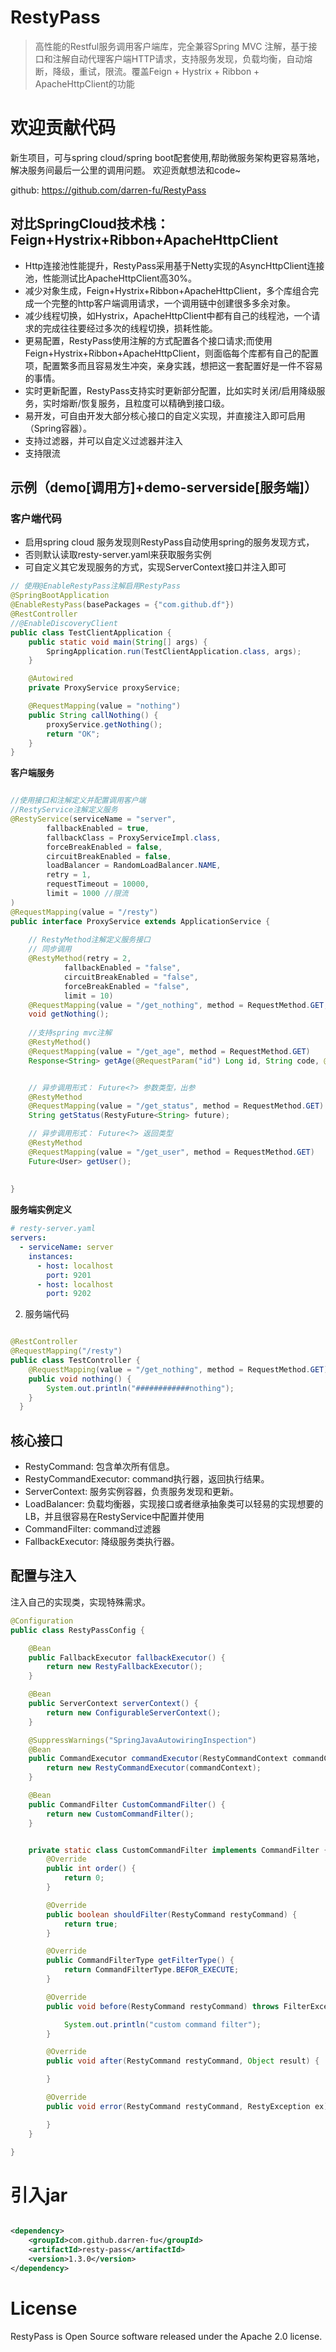 # RestyPass
> 高性能的Restful服务调用客户端库，完全兼容Spring MVC 注解，基于接口和注解自动代理客户端HTTP请求，支持服务发现，负载均衡，自动熔断，降级，重试，限流。覆盖Feign + Hystrix + Ribbon + ApacheHttpClient的功能

# 欢迎贡献代码 

新生项目，可与spring cloud/spring boot配套使用,帮助微服务架构更容易落地，解决服务间最后一公里的调用问题。
欢迎贡献想法和code~ 

github: https://github.com/darren-fu/RestyPass

## 对比SpringCloud技术栈：Feign+Hystrix+Ribbon+ApacheHttpClient
- Http连接池性能提升，RestyPass采用基于Netty实现的AsyncHttpClient连接池，性能测试比ApacheHttpClient高30%。
- 减少对象生成，Feign+Hystrix+Ribbon+ApacheHttpClient，多个库组合完成一个完整的http客户端调用请求，一个调用链中创建很多多余对象。
- 减少线程切换，如Hystrix，ApacheHttpClient中都有自己的线程池，一个请求的完成往往要经过多次的线程切换，损耗性能。
- 更易配置，RestyPass使用注解的方式配置各个接口请求;而使用Feign+Hystrix+Ribbon+ApacheHttpClient，则面临每个库都有自己的配置项，配置繁多而且容易发生冲突，亲身实践，想把这一套配置好是一件不容易的事情。
- 实时更新配置，RestyPass支持实时更新部分配置，比如实时关闭/启用降级服务，实时熔断/恢复服务，且粒度可以精确到接口级。
- 易开发，可自由开发大部分核心接口的自定义实现，并直接注入即可启用（Spring容器）。 
- 支持过滤器，并可以自定义过滤器并注入
- 支持限流

## 示例（demo[调用方]+demo-serverside[服务端]） 

### 客户端代码 

- 启用spring cloud 服务发现则RestyPass自动使用spring的服务发现方式，
- 否则默认读取resty-server.yaml来获取服务实例
- 可自定义其它发现服务的方式，实现ServerContext接口并注入即可
```java
// 使用@EnableRestyPass注解启用RestyPass
@SpringBootApplication
@EnableRestyPass(basePackages = {"com.github.df"})
@RestController
//@EnableDiscoveryClient
public class TestClientApplication {
    public static void main(String[] args) {
        SpringApplication.run(TestClientApplication.class, args);
    }

    @Autowired
    private ProxyService proxyService;

    @RequestMapping(value = "nothing")
    public String callNothing() {
        proxyService.getNothing();
        return "OK";
    }
}
``` 

**客户端服务**
 
```java 

//使用接口和注解定义并配置调用客户端
//RestyService注解定义服务
@RestyService(serviceName = "server",
        fallbackEnabled = true,
        fallbackClass = ProxyServiceImpl.class,
        forceBreakEnabled = false,
        circuitBreakEnabled = false,
        loadBalancer = RandomLoadBalancer.NAME,
        retry = 1,
        requestTimeout = 10000,
        limit = 1000 //限流
)
@RequestMapping(value = "/resty")
public interface ProxyService extends ApplicationService {
    
    // RestyMethod注解定义服务接口
    // 同步调用
    @RestyMethod(retry = 2,
            fallbackEnabled = "false",
            circuitBreakEnabled = "false",
            forceBreakEnabled = "false",
            limit = 10)
    @RequestMapping(value = "/get_nothing", method = RequestMethod.GET, headers = "Client=RestyProxy", params = "Param1=val1")
    void getNothing();
       
    //支持spring mvc注解
    @RestyMethod()
    @RequestMapping(value = "/get_age", method = RequestMethod.GET)
    Response<String> getAge(@RequestParam("id") Long id, String code, @PathVariable(value = "name") String name, @RequestHeader(value="TOKEN") String token);


    // 异步调用形式： Future<?> 参数类型，出参
    @RestyMethod
    @RequestMapping(value = "/get_status", method = RequestMethod.GET)
    String getStatus(RestyFuture<String> future);

    // 异步调用形式： Future<?> 返回类型
    @RestyMethod
    @RequestMapping(value = "/get_user", method = RequestMethod.GET)
    Future<User> getUser();
    
    
}

```

**服务端实例定义**

```yaml
# resty-server.yaml
servers:
  - serviceName: server
    instances:
      - host: localhost
        port: 9201
      - host: localhost
        port: 9202
```
2. 服务端代码

```java 

@RestController
@RequestMapping("/resty")
public class TestController {
    @RequestMapping(value = "/get_nothing", method = RequestMethod.GET)
    public void nothing() {
        System.out.println("############nothing");
    }
  }
``` 

## 核心接口

- RestyCommand: 包含单次所有信息。
- RestyCommandExecutor: command执行器，返回执行结果。
- ServerContext: 服务实例容器，负责服务发现和更新。
- LoadBalancer: 负载均衡器，实现接口或者继承抽象类可以轻易的实现想要的LB，并且很容易在RestyService中配置并使用
- CommandFilter: command过滤器
- FallbackExecutor: 降级服务类执行器。

## 配置与注入
注入自己的实现类，实现特殊需求。
 
```java
@Configuration
public class RestyPassConfig {

    @Bean
    public FallbackExecutor fallbackExecutor() {
        return new RestyFallbackExecutor();
    }

    @Bean
    public ServerContext serverContext() {
        return new ConfigurableServerContext();
    }

    @SuppressWarnings("SpringJavaAutowiringInspection")
    @Bean
    public CommandExecutor commandExecutor(RestyCommandContext commandContext) {
        return new RestyCommandExecutor(commandContext);
    }

    @Bean
    public CommandFilter CustomCommandFilter() {
        return new CustomCommandFilter();
    }


    private static class CustomCommandFilter implements CommandFilter {
        @Override
        public int order() {
            return 0;
        }

        @Override
        public boolean shouldFilter(RestyCommand restyCommand) {
            return true;
        }

        @Override
        public CommandFilterType getFilterType() {
            return CommandFilterType.BEFOR_EXECUTE;
        }

        @Override
        public void before(RestyCommand restyCommand) throws FilterException {

            System.out.println("custom command filter");
        }

        @Override
        public void after(RestyCommand restyCommand, Object result) {

        }

        @Override
        public void error(RestyCommand restyCommand, RestyException ex) {

        }
    }

}


``` 
# 引入jar 

```xml 

<dependency>
    <groupId>com.github.darren-fu</groupId>
    <artifactId>resty-pass</artifactId>
    <version>1.3.0</version>
</dependency>
``` 

# License

RestyPass is Open Source software released under the Apache 2.0 license.